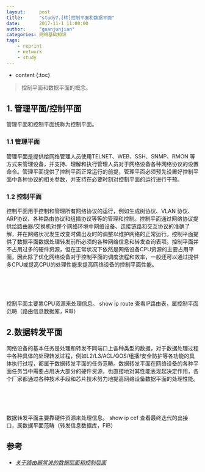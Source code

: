 ```yaml
---
layout:     post
title:      "study7.[转]控制平面和数据平面"
date:       2017-11-1 11:00:00 
author:     "guanjunjian"
categories: 网络基础知识
tags:
    - reprint
    - network
    - study
---
```


* content
{:toc}

> 控制平面和数据平面的概念。




## 1. 管理平面/控制平面

管理平面和控制平面统称为控制平面。

### 1.1 管理平面

管理平面是提供给网络管理人员使用TELNET、WEB、SSH、SNMP、RMON 等方式来管理设备，并支持、理解和执行管理人员对于网络设备各种网络协议的设置命令。管理平面提供了控制平面正常运行的前提，管理平面必须预先设置好控制平面中各种协议的相关参数，并支持在必要时刻对控制平面的运行进行干预。

### 1.2 控制平面

控制平面用于控制和管理所有网络协议的运行，例如生成树协议、VLAN 协议、ARP协议、各种路由协议和组播协议等等的管理和控制。控制平面通过网络协议提供给路由器/交换机对整个网络环境中网络设备、连接链路和交互协议的准确了解，并在网络状况发生改变时做出及时的调整以维护网络的正常运行。控制平面提供了数据平面数据处理转发前所必须的各种网络信息和转发查询表项。控制平面并不占用过多的硬件资源，但在正常状况下依然是网络设备CPU资源的主要占用平面，因此除了优化网络设备对于控制平面的调度流程和效率，一般还可以通过提供多CPU或提高CPU的处理性能来提高网络设备的控制平面性能。
  
<br/><br/>
<br/><br/>
控制平面主要靠CPU资源来处理信息。
show ip route 查看IP路由表，属控制平面范畴（路由信息数据库，RIB）

## 2.数据转发平面

网络设备的基本任务是处理和转发不同端口上各种类型的数据，对于数据处理过程中各种具体的处理转发过程，例如L2/L3/ACL/QOS/组播/安全防护等各功能的具体执行过程，都属于数据转发平面的任务范畴。数据转发平面在网络设备的各种平面任务当中需要占用决大部分的硬件资源，也直接地对其性能表现起决定作用，各个厂家都通过各种技术手段和芯片技术努力地提高网络设备数据平面的处理性能。
 
<br/><br/>
<br/><br/>
数据转发平面主要靠硬件资源来处理信息。
show ip cef 查看最终迭代的出接口，属数据平面范畴（转发信息数据库，FIB）

## 参考

* *[关于路由器常说的数据层面和控制层面](http://bbs.51cto.com/thread-819114-1.html)*
